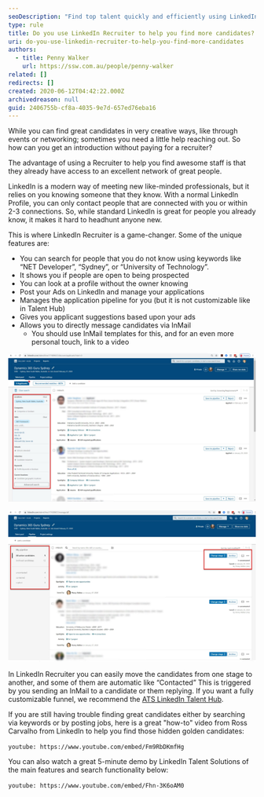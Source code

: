 ```yaml
---
seoDescription: "Find top talent quickly and efficiently using LinkedIn Recruiter's powerful search features, including keyword searches, applicant suggestions, and customizable funnels."
type: rule
title: Do you use LinkedIn Recruiter to help you find more candidates?
uri: do-you-use-linkedin-recruiter-to-help-you-find-more-candidates
authors:
  - title: Penny Walker
    url: https://ssw.com.au/people/penny-walker
related: []
redirects: []
created: 2020-06-12T04:42:22.000Z
archivedreason: null
guid: 2406755b-cf8a-4035-9e7d-657ed76eba16
---
```


While you can find great candidates in very creative ways, like through events or networking; sometimes you need a little help reaching out. So how can you get an introduction without paying for a recruiter?


<!--endintro-->

The advantage of using a Recruiter to help you find awesome staff is that they already have access to an excellent network of great people.

LinkedIn is a modern way of meeting new like-minded professionals, but it relies on you knowing someone that they know. With a normal LinkedIn Profile, you can only contact people that are connected with you or within 2-3 connections. So, while standard LinkedIn is great for people you already know, it makes it hard to headhunt anyone new.

This is where LinkedIn Recruiter is a game-changer. Some of the unique features are:

* You can search for people that you do not know using keywords like “NET Developer”, “Sydney”, or “University of Technology”.
* It shows you if people are open to being prospected
* You can look at a profile without the owner knowing
* Post your Ads on LinkedIn and manage your applications
* Manages the application pipeline for you (but it is not customizable like in Talent Hub)
* Gives you applicant suggestions based upon your ads
* Allows you to directly message candidates via InMail
  * You should use InMail templates for this, and for an even more personal touch, link to a video

![Figure: A screenshot of the Recruiter search that you can use. The red box shows you the keyword searches that you can do to filter applicants and suggestions](SearchLinkedinRecruiter.jpg)  

![Figure: Showing the non-customizable funnels used by LinkedIn Recruiter](LinkedInapplicants.jpg)  

In LinkedIn Recruiter you can easily move the candidates from one stage to another, and some of them are automatic like “Contacted” This is triggered by you sending an InMail to a candidate or them replying. If you want a fully customizable funnel, we recommend the [ATS LinkedIn Talent Hub](https://business.linkedin.com/talent-solutions/talent-hub).

If you are still having trouble finding great candidates either by searching via keywords or by posting jobs, here is a great "how-to" video from Ross Carvalho from LinkedIn to help you find those hidden golden candidates:

`youtube: https://www.youtube.com/embed/Fm9RbDKmfHg`
 
You can also watch a great 5-minute demo by LinkedIn Talent Solutions of the main features and search functionality below:

`youtube: https://www.youtube.com/embed/Fhn-3K6oAM0`
